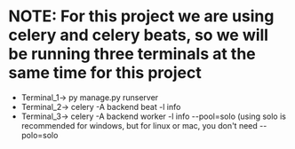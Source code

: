 # NOTE: For this project we are using celery and celery beats, so we will be running three terminals at the same time for this project 

- Terminal_1-> py manage.py runserver
- Terminal_2-> celery -A backend beat -l info
- Terminal_3-> celery -A backend worker -l info --pool=solo (using solo is recommended for windows, but for linux or mac, you don't need --polo=solo
